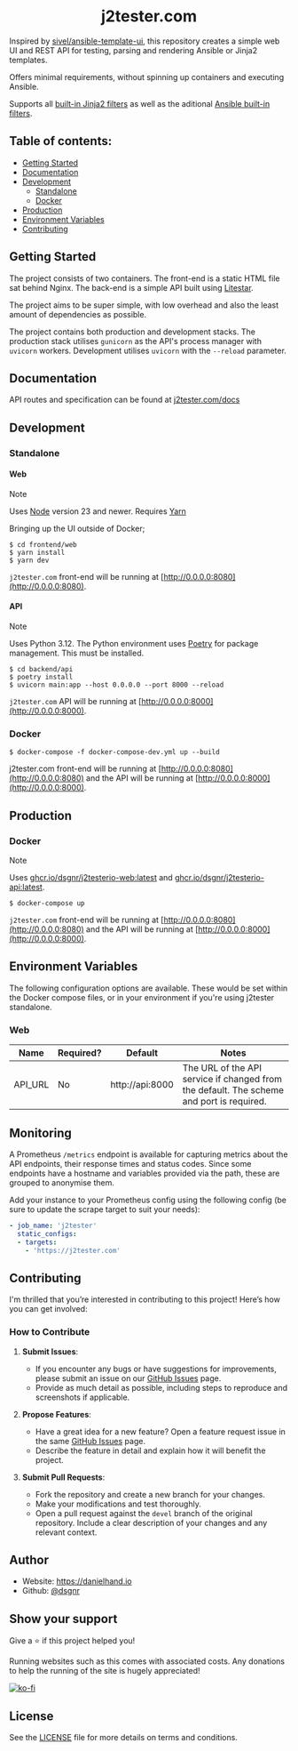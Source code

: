 <h1 align="center">j2tester.com</h1>

Inspired by [sivel/ansible-template-ui](https://github.com/sivel/ansible-template-ui), this repository creates a simple web UI and REST API for testing, parsing and rendering Ansible or Jinja2 templates.

Offers minimal requirements, without spinning up containers and executing Ansible.

Supports all [built-in Jinja2 filters](https://jinja.palletsprojects.com/en/stable/templates/#builtin-filters) as well as the aditional [Ansible built-in filters](https://docs.ansible.com/ansible/latest/playbook_guide/playbooks_filters.html).

## Table of contents:

- [Getting Started](#getting-started)
- [Documentation](#documentation)
- [Development](#development)
  - [Standalone](#standalone)
  - [Docker](#docker)
- [Production](#production)
- [Environment Variables](#environment-variables)
- [Contributing](#contributing)

## Getting Started

The project consists of two containers. The front-end is a static HTML file sat behind Nginx. The back-end is a simple API built using [Litestar](https://litestar.dev/).

The project aims to be super simple, with low overhead and also the least amount of dependencies as possible.

The project contains both production and development stacks. The production stack utilises `gunicorn` as the API's process manager with `uvicorn` workers. Development utilises `uvicorn` with the `--reload` parameter.

## Documentation

API routes and specification can be found at [j2tester.com/docs](https://j2tester.com/docs)

## Development

### Standalone

#### Web

> [!NOTE]
> Uses [Node](https://nodejs.org/) version 23 and newer. Requires [Yarn](https://classic.yarnpkg.com/en/)

Bringing up the UI outside of Docker;

```
$ cd frontend/web
$ yarn install
$ yarn dev
```

`j2tester.com` front-end will be running at [http://0.0.0.0:8080](http://0.0.0.0:8080).

#### API

> [!NOTE]
> Uses Python 3.12. The Python environment uses [Poetry](https://pypi.org/project/poetry/) for package management. This must be installed.

```
$ cd backend/api
$ poetry install
$ uvicorn main:app --host 0.0.0.0 --port 8000 --reload
```

`j2tester.com` API will be running at [http://0.0.0.0:8000](http://0.0.0.0:8000).

### Docker

```
$ docker-compose -f docker-compose-dev.yml up --build
```

j2tester.com front-end will be running at [http://0.0.0.0:8080](http://0.0.0.0:8080) and the API will be running at [http://0.0.0.0:8000](http://0.0.0.0:8000).

## Production

### Docker

> [!NOTE]
> Uses [ghcr.io/dsgnr/j2testerio-web:latest](https://github.com/dsgnr/j2tester.com/pkgs/container/j2testerio-web) and [ghcr.io/dsgnr/j2testerio-api:latest](https://github.com/dsgnr/j2tester.com/pkgs/container/j2testerio-api).

```
$ docker-compose up
```

`j2tester.com` front-end will be running at [http://0.0.0.0:8080](http://0.0.0.0:8080) and the API will be running at [http://0.0.0.0:8000](http://0.0.0.0:8000).

## Environment Variables

The following configuration options are available. These would be set within the Docker compose files, or in your environment if you're using j2tester standalone.

### Web

| Name             | Required? | Default         | Notes                                                                                    |
| ---------------- | --------- | --------------- | ---------------------------------------------------------------------------------------- |
| API_URL          | No        | http://api:8000 | The URL of the API service if changed from the default. The scheme and port is required. |

## Monitoring

A Prometheus `/metrics` endpoint is available for capturing metrics about the API endpoints, their response times and status codes. Since some endpoints have a hostname and variables provided via the path, these are grouped to anonymise them.

Add your instance to your Prometheus config using the following config (be sure to update the scrape target to suit your needs):
~~~ yaml
- job_name: 'j2tester'
  static_configs:
  - targets:
    - 'https://j2tester.com'
~~~

## Contributing

I'm thrilled that you’re interested in contributing to this project! Here’s how you can get involved:

### How to Contribute

1. **Submit Issues**:

   - If you encounter any bugs or have suggestions for improvements, please submit an issue on our [GitHub Issues](https://github.com/dsgnr/j2tester.com/issues) page.
   - Provide as much detail as possible, including steps to reproduce and screenshots if applicable.

2. **Propose Features**:

   - Have a great idea for a new feature? Open a feature request issue in the same [GitHub Issues](https://github.com/dsgnr/j2tester.com/issues) page.
   - Describe the feature in detail and explain how it will benefit the project.

3. **Submit Pull Requests**:
   - Fork the repository and create a new branch for your changes.
   - Make your modifications and test thoroughly.
   - Open a pull request against the `devel` branch of the original repository. Include a clear description of your changes and any relevant context.

## Author

- Website: https://danielhand.io
- Github: [@dsgnr](https://github.com/dsgnr)

## Show your support

Give a ⭐️ if this project helped you!

Running websites such as this comes with associated costs. Any donations to help the running of the site is hugely appreciated!

[![ko-fi](https://ko-fi.com/img/githubbutton_sm.svg)](https://ko-fi.com/U7U3FUX17)

## License

See the [LICENSE](LICENSE) file for more details on terms and conditions.
